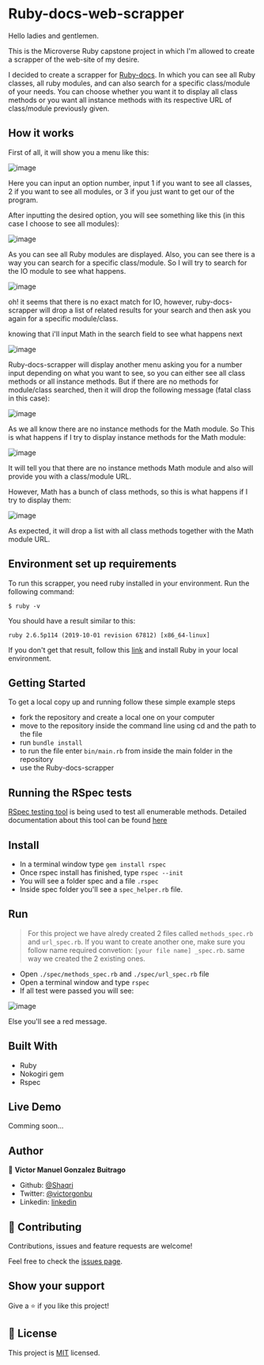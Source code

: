 # Ruby-docs-web-scrapper

Hello ladies and gentlemen.

This is the Microverse Ruby capstone project in which I'm allowed to create a scrapper of the web-site of my desire.

I decided to create a scrapper for [Ruby-docs](https://ruby-doc.org/). In which you can see all Ruby classes, all ruby modules, and can also search for a specific class/module of your needs. You can choose whether you want it to display all class methods or you want all instance methods with its respective URL of class/module previously given.

## How it works

First of all, it will show you a menu like this: 

![image](assets/menu.PNG)

Here you can input an option number, input 1 if you want to see all classes, 2 if you want to see all modules, or 3 if you just want to get our of the program.

After inputting the desired option, you will see something like this (in this case I choose to see all modules):

![image](assets/module.PNG)

As you can see all Ruby modules are displayed. Also, you can see there is a way you can search for a specific class/module. So I will try to search for the IO module to see what happens.

![image](assets/search.PNG)

oh! it seems that there is no exact match for IO, however, ruby-docs-scrapper will drop a list of related results for your search and then ask you again for a specific module/class.

knowing that i'll input Math in the search field to see what happens next

![image](assets/math.PNG)

Ruby-docs-scrapper will display another menu asking you for a number input depending on what you want to see, so you can either see all class methods or all instance methods. But if there are no methods for module/class searched, then it will drop the following message (fatal class in this case):

![image](assets/no_methods.PNG)

 As we all know there are no instance methods for the Math module. So This is what happens if I try to display instance methods for the Math module:

![image](assets/instance.PNG)

It will tell you that there are no instance methods Math module and also will provide you with a class/module URL.

However, Math has a bunch of class methods, so this is what happens if I try to display them: 

![image](/assets/class.PNG)

As expected, it will drop a list with all class methods together with the Math module URL.

## Environment set up requirements

To run this scrapper, you need ruby installed in your environment.
Run the following command:

```
$ ruby -v
```

You should have a result similar to this:

```
ruby 2.6.5p114 (2019-10-01 revision 67812) [x86_64-linux]
```

If you don't get that result, follow this [link](https://www.ruby-lang.org/en/documentation/installation/) and install Ruby in your local environment.

## Getting Started

To get a local copy up and running follow these simple example steps

- fork the repository and create a local one on your computer
- move to the repository inside the command line using cd and the path to the file
- run `bundle install`
- to run the file enter `bin/main.rb` from inside the main folder in the repository
- use the Ruby-docs-scrapper


## Running the RSpec tests
[RSpec testing tool](https://rspec.info/) is being used to test all enumerable methods. 
Detailed documentation about this tool can be found [here](https://relishapp.com/rspec/docs)

## Install

- In a terminal window type `gem install rspec`
- Once rspec install has finished, type `rspec --init`
- You will see a folder spec and a file `.rspec`
- Inside spec folder you'll see a `spec_helper.rb` file.

## Run 
> For this project we have alredy created 2 files called `methods_spec.rb` and `url_spec.rb`. If you want to create another one, make sure you follow name required convetion: `[your file name] _spec.rb`. same way we created the 2 existing ones.


- Open `./spec/methods_spec.rb` and `./spec/url_spec.rb` file
- Open a terminal window and type `rspec`
- If all test were passed you will see:

![image](assets/rspec_screen.PNG)

Else you'll see a red message.

## Built With

- Ruby
- Nokogiri gem
- Rspec

## Live Demo

Comming soon...


## Author

👤 **Victor Manuel Gonzalez Buitrago**

- Github: [@Shaqri](https://github.com/Shaqri)
- Twitter: [@victorgonbu](https://twitter.com/victorgonbu)
- Linkedin: [linkedin](https://www.linkedin.com/in/victor-manuel-gonzalez-buitrago-8704731a5/)

## 🤝 Contributing

Contributions, issues and feature requests are welcome!

Feel free to check the [issues page](issues/).

## Show your support

Give a ⭐️ if you like this project!

## 📝 License

This project is [MIT](lic.url) licensed.